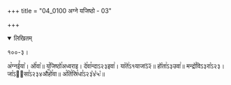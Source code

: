 +++
title = "04_0100 अग्ने यजिष्ठो - 03"

+++
<details open><summary>लिखितम्</summary>

१००-३। 

अ꣥ग्नई꣤या꣥। ओ꣤वा꣥॥ य꣡जिष्ठो꣯अध्वराइ। दे꣯वा꣯न्दाऽ२३इवा꣢। या꣡ते꣢ऽ१याजाऽ᳒२᳒॥ हो꣡ता꣢ऽ३उवा꣢॥ मन्द्रो꣯विऽ३रा꣡ऽ२३। जा꣡ऽ२᳐सा꣣ऽ२३४औ꣥꣯हो꣯वा॥ अ꣡ति꣢स्रि꣡धा꣣ऽ२३꣡४꣡५ः꣡॥
</details>